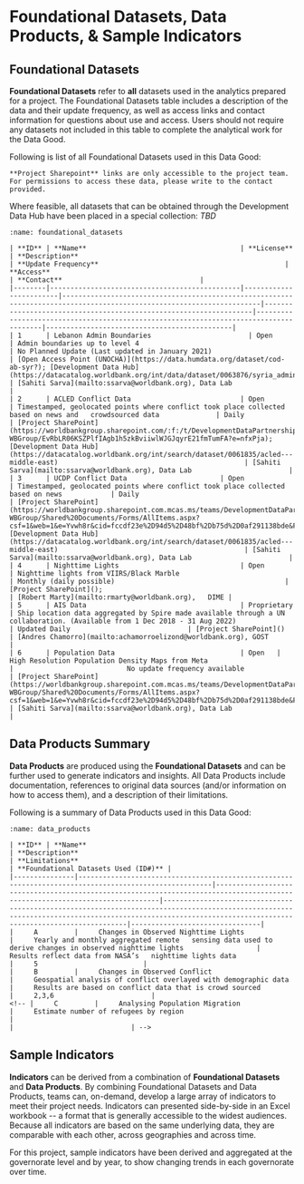 # Foundational Datasets, Data Products, & Sample Indicators

## Foundational Datasets

**Foundational Datasets** refer to **all** datasets used in the analytics prepared for a project. The Foundational Datasets table includes a description of the data and their update frequency, as well as access links and contact information for questions about use and access. Users should not require any datasets not included in this table to complete the analytical work for the Data Good.

Following is list of all Foundational Datasets used in this Data Good:

```{note}
**Project Sharepoint** links are only accessible to the project team. For permissions to access these data, please write to the contact provided.
```

Where feasible, all datasets that can be obtained through the Development Data Hub have been placed in a special collection: *TBD*

```{table}
:name: foundational_datasets

| **ID** | **Name**                                      | **License**            | **Description**                                                                                                       | **Update Frequency**                                              | **Access**                                                                            | **Contact**                                  |
|--------|-----------------------------------------------|------------------------|-----------------------------------------------------------------------------------------------------------------------|-------------------------------------------------------------------|---------------------------------------------------------------------------------------|----------------------------------------------|
| 1      | Lebanon Admin Boundaries                        | Open                   | Admin boundaries up to level 4                                                                                        | No Planned Update (Last updated in January 2021)                                      | [Open Access Point (UNOCHA)](https://data.humdata.org/dataset/cod-ab-syr?); [Development Data Hub](https://datacatalog.worldbank.org/int/data/dataset/0063876/syria_administrative_boundaries)                                      | [Sahiti Sarva](mailto:ssarva@worldbank.org), Data Lab                     |
| 2      | ACLED Conflict Data                           | Open                   | Timestamped, geolocated points where conflict took place collected based on news and   crowdsourced data              | Daily                                                             | [Project SharePoint](https://worldbankgroup.sharepoint.com/:f:/t/DevelopmentDataPartnershipCommunity-WBGroup/EvRbLR06KSZPlfIAgb1h5zkBviiwlWJGJqyrE21fmTumFA?e=nfxPja); [Development Data Hub](https://datacatalog.worldbank.org/int/search/dataset/0061835/acled---middle-east)                                              | [Sahiti Sarva](mailto:ssarva@worldbank.org), Data Lab                        |
| 3      | UCDP Conflict Data                       | Open                   | Timestamped, geolocated points where conflict took place collected based on news            | Daily                                                             | [Project SharePoint](https://worldbankgroup.sharepoint.com.mcas.ms/teams/DevelopmentDataPartnershipCommunity-WBGroup/Shared%20Documents/Forms/AllItems.aspx?csf=1&web=1&e=Yvwh8r&cid=fccdf23e%2D94d5%2D48bf%2Db75d%2D0af291138bde&FolderCTID=0x012000CFAB9FF0F938A64EBB297E7E16BDFCFD&id=%2Fteams%2FDevelopmentDataPartnershipCommunity%2DWBGroup%2FShared%20Documents%2FProjects%2FData%20Lab%2FLebanon%20Economic%20Analytics%2FData%2Fconflicts%2Fucdp%2Dconflict%2Ddata&viewid=80cdadb3%2D8bb3%2D47ae%2D8b18%2Dc1dd89c373c5); [Development Data Hub](https://datacatalog.worldbank.org/int/search/dataset/0061835/acled---middle-east)                                              | [Sahiti Sarva](mailto:ssarva@worldbank.org), Data Lab                        |
| 4      | Nighttime Lights                              | Open                   | Nighttime lights from VIIRS/Black Marble                                                                              | Monthly (daily possible)                                          | [Project SharePoint]();                                               | [Robert Marty](mailto:rmarty@worldbank.org),   DIME |
| 5      | AIS Data                                      | Proprietary            | Ship location data aggregated by Spire made available through a UN collaboration. (Available from 1 Dec 2018 - 31 Aug 2022)                                    | Updated Daily                             | [Project SharePoint]()                                                                    | [Andres Chamorro](mailto:achamorroelizond@worldbank.org), GOST                        |
| 6      | Population Data                               | Open   |   High Resolution Population Density Maps from Meta                        |                            No update frequency available                          | [Project SharePoint](https://worldbankgroup.sharepoint.com.mcas.ms/teams/DevelopmentDataPartnershipCommunity-WBGroup/Shared%20Documents/Forms/AllItems.aspx?csf=1&web=1&e=Yvwh8r&cid=fccdf23e%2D94d5%2D48bf%2Db75d%2D0af291138bde&FolderCTID=0x012000CFAB9FF0F938A64EBB297E7E16BDFCFD&id=%2Fteams%2FDevelopmentDataPartnershipCommunity%2DWBGroup%2FShared%20Documents%2FProjects%2FData%20Lab%2FLebanon%20Economic%20Analytics%2FData%2Fpopulation%2Fmeta%2Dhigh%2Dresolution%2Dpopulation%2Ddensity%2F2023&viewid=80cdadb3%2D8bb3%2D47ae%2D8b18%2Dc1dd89c373c5);                                         | [Sahiti Sarva](mailto:ssarva@worldbank.org), Data Lab                     |               
```

## Data Products Summary

**Data Products** are produced using the **Foundational Datasets** and can be further used to generate indicators and insights. All Data Products include documentation, references to original data sources (and/or information on how to access them), and a description of their limitations.

Following is a summary of Data Products used in this Data Good:

```{table}
:name: data_products

| **ID** | **Name**                                                                                       | **Description**                                                                                                       | **Limitations**                                                                                                                                                                                  | **Foundational Datasets Used (ID#)** |
|---------------|-------------------------------------------------------------------------------------------------------|------------------------------------------------------------------------------------------------------------------------------|---------------------------------------------------------------------------------------------------------------------------------------------------------------------------------------------------------|--------------------------------|
|     A         |     Changes in Observed Nighttime Lights                                                              |     Yearly and monthly aggregated remote   sensing data used to derive changes in observed nighttime lights                  |     Results reflect data from NASA’s   nighttime lights data                                                                                                                                            |     5                          |
|     B         |     Changes in Observed Conflict                                                               |     Geospatial analysis of conflict overlayed with demographic data                                                 |     Results are based on conflict data that is crowd sourced                                                                                         |     2,3,6                        |
<!-- |     C         |     Analysing Population Migration                                                              |     Estimate number of refugees by region                                                |                                                                                             |                             | -->

```

## Sample Indicators

**Indicators** can be derived from a combination of **Foundational Datasets** and **Data Products**. By combining Foundational Datasets and Data Products, teams can, on-demand, develop a large array of indicators to meet their project needs. Indicators can presented side-by-side in an Excel workbook -- a format that is generally accessible to the widest audiences.  Because all indicators are based on the same underlying data, they are comparable with each other, across geographies and across time.

For this project, sample indicators have been derived and aggregated at the governorate level and by year, to show changing trends in each governorate over time. 
```
